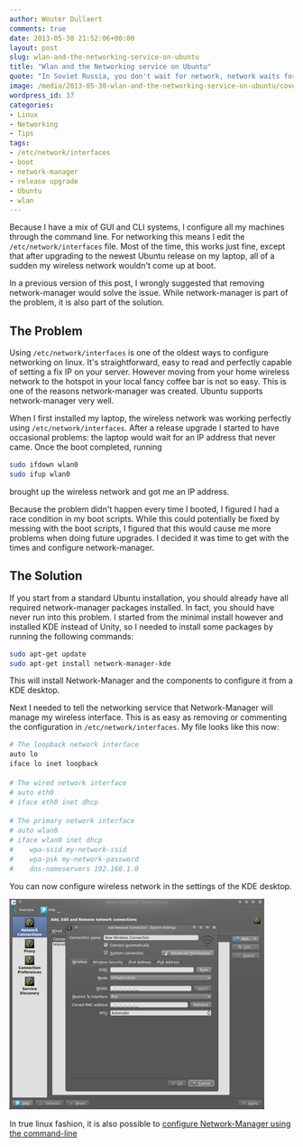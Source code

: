 ```yaml
---
author: Wouter Dullaert
comments: true
date: 2013-05-30 21:52:06+00:00
layout: post
slug: wlan-and-the-networking-service-on-ubuntu
title: "Wlan and the Networking service on Ubuntu"
quote: "In Soviet Russia, you don't wait for network, network waits for you"
image: /media/2013-05-30-wlan-and-the-networking-service-on-ubuntu/cover.png
wordpress_id: 37
categories:
- Linux
- Networking
- Tips
tags:
- /etc/network/interfaces
- boot
- network-manager
- release upgrade
- Ubuntu
- wlan
---
```

Because I have a mix of GUI and CLI systems, I configure all my machines through the command line. For networking this means I edit the `/etc/network/interfaces` file. Most of the time, this works just fine, except that after upgrading to the newest Ubuntu release on my laptop, all of a sudden my wireless network wouldn't come up at boot.

In a previous version of this post, I wrongly suggested that removing network-manager would solve the issue. While network-manager is part of the problem, it is also part of the solution.

## The Problem
Using `/etc/network/interfaces` is one of the oldest ways to configure networking on linux. It's straightforward, easy to read and perfectly capable of setting a fix IP on your server. However moving from your home wireless network to the hotspot in your local fancy coffee bar is not so easy. This is one of the reasons network-manager was created. Ubuntu supports network-manager very well.

When I first installed my laptop, the wireless network was working perfectly using `/etc/network/interfaces`. After a release upgrade I started to have occasional problems: the laptop would wait for an IP address that never came. Once the boot completed, running

```bash
sudo ifdown wlan0
sudo ifup wlan0
```

brought up the wireless network and got me an IP address.

Because the problem didn't happen every time I booted, I figured I had a race condition in my boot scripts. While this could potentially be fixed by messing with the boot scripts, I figured that this would cause me more problems when doing future upgrades. I decided it was time to get with the times and configure network-manager.

## The Solution
If you start from a standard Ubuntu installation, you should already have all required network-manager packages installed. In fact, you should have never run into this problem. I started from the minimal install however and installed KDE instead of Unity, so I needed to install some packages by running the following commands:

```bash
sudo apt-get update
sudo apt-get install network-manager-kde
```

This will install Network-Manager and the components to configure it from a KDE desktop.

Next I needed to tell the networking service that Network-Manager will manage my wireless interface. This is as easy as removing or commenting the configuration in `/etc/network/interfaces`. My file looks like this now:

```bash
# The loopback network interface
auto lo
iface lo inet loopback

# The wired network interface
# auto eth0
# iface eth0 inet dhcp

# The primary network interface
# auto wlan0
# iface wlan0 inet dhcp
#    wpa-ssid my-network-ssid
#    wpa-psk my-network-password
#    dns-nameservers 192.168.1.0
```

You can now configure wireless network in the settings of the KDE desktop.

[![New Wireless Connection](/media/2013-05-30-wlan-and-the-networking-service-on-ubuntu/Network-Manager.png)](/media/2013-05-30-wlan-and-the-networking-service-on-ubuntu/Network-Manager.png)

In true linux fashion, it is also possible to [configure Network-Manager using the command-line](http://arstechnica.com/civis/viewtopic.php?t=1163023)

